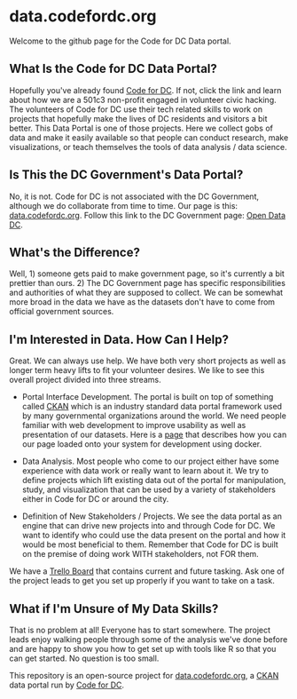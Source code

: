 # data.codefordc.org

Welcome to the github page for the Code for DC Data portal.

## What Is the Code for DC Data Portal?

Hopefully you've already found [Code for DC](https://codefordc.org).  If not, click the link and learn about how we are a 501c3 non-profit engaged in volunteer civic hacking.  The volunteers of Code for DC use their tech related skills to work on projects that hopefully make the lives of DC residents and visitors a bit better.  This Data Portal is one of those projects.  Here we collect gobs of data and make it easily available so that people can conduct research, make visualizations, or teach themselves the tools of data analysis / data science.

## Is This the DC Government's Data Portal?

No, it is not.  Code for DC is not associated with the DC Government, although we do collaborate from time to time.  Our page is this: [data.codefordc.org](http://data.codefordc.org/).  Follow this link to the DC Government page:  [Open Data DC](https://opendata.dc.gov/).

## What's the Difference?

Well, 1) someone gets paid to make government page, so it's currently a bit prettier than ours.  2) The DC Government page has specific responsibilities and authorities of what they are supposed to collect.  We can be somewhat more broad in the data we have as the datasets don't have to come from official government sources.

## I'm Interested in Data.  How Can I Help?

Great.  We can always use help.  We have both very short projects as well as longer term heavy lifts to fit your volunteer desires.  We like to see this overall project divided into three streams.

* Portal Interface Development.  The portal is built on top of something called [CKAN](https://ckan.org/) which is an industry standard data portal framework used by many governmental organizations around the world.  We need people familiar with web development to improve usability as well as presentation of our datasets.  Here is a [page](./buildingTheSite.md) that describes how you can our page loaded onto your system for development using docker.

* Data Analysis.  Most people who come to our project either have some experience with data work or really want to learn about it.  We try to define projects which lift existing data out of the portal for manipulation, study, and visualization that can be used by a variety of stakeholders either in Code for DC or around the city.

* Definition of New Stakeholders / Projects.  We see the data portal as an engine that can drive new projects into and through Code for DC.  We want to identify who could use the data present on the portal and how it would be most beneficial to them.  Remember that Code for DC is built on the premise of doing work WITH stakeholders, not FOR them.

We have a [Trello Board](https://trello.com/b/m2LgZg7g/codefordc-data-portal) that contains current and future tasking.  Ask one of the project leads to get you set up properly if you want to take on a task.

## What if I'm Unsure of My Data Skills?

That is no problem at all!  Everyone has to start somewhere.  The project leads enjoy walking people through some of the analysis we've done before and are happy to show you how to get set up with tools like R so that you can get started.  No question is too small.     






This repository is an open-source project for [data.codefordc.org](http://data.codefordc.org/), a [CKAN](https://ckan.org/) data portal run by [Code for DC](https://codefordc.org/).
